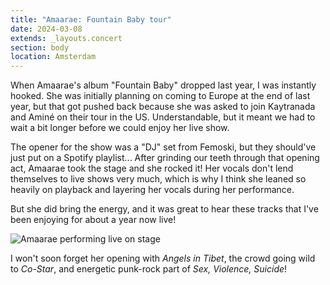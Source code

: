 ```yaml
---
title: "Amaarae: Fountain Baby tour"
date: 2024-03-08
extends: _layouts.concert
section: body
location: Amsterdam
---
```


When Amaarae's album "Fountain Baby" dropped last year, I was instantly hooked. She was initially planning on coming to
Europe at the end of last year, but that got pushed back because she was asked to join Kaytranada and Aminé on their
tour in the US. Understandable, but it meant we had to wait a bit longer before we could enjoy her live show.

The opener for the show was a "DJ" set from Femoski, but they should've just put on a Spotify playlist... After grinding
our teeth through that opening act, Amaarae took the stage and she rocked it! Her vocals don't lend themselves to live
shows very much, which is why I think she leaned so heavily on playback and layering her vocals during her performance.

But she did bring the energy, and it was great to hear these tracks that I've been enjoying for about a year now live!

![Amaarae performing live on stage](/assets/images/concerts/amaarae.jpg)

I won't soon forget her opening with _Angels in Tibet_, the crowd going wild to _Co-Star_, and energetic punk-rock part
of _Sex, Violence, Suicide_!
